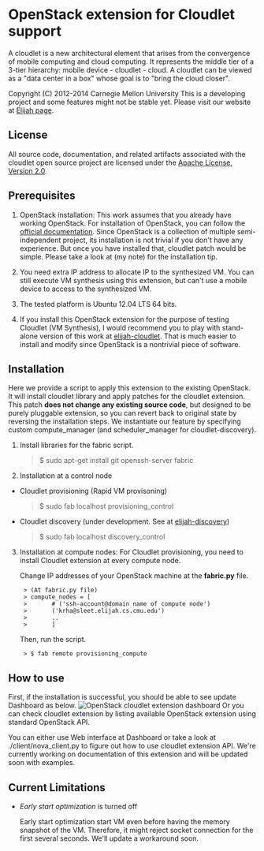 OpenStack extension for Cloudlet support
========================================================
A cloudlet is a new architectural element that arises from the convergence of
mobile computing and cloud computing. It represents the middle tier of a
3-tier hierarchy:  mobile device - cloudlet - cloud.   A cloudlet can be
viewed as a "data center in a box" whose  goal is to "bring the cloud closer".

Copyright (C) 2012-2014 Carnegie Mellon University This is a developing project
and some features might not be stable yet.  Please visit our website at [Elijah
page](http://elijah.cs.cmu.edu/).



License
----------

All source code, documentation, and related artifacts associated with the
cloudlet open source project are licensed under the [Apache License, Version
2.0](http://www.apache.org/licenses/LICENSE-2.0.html).



Prerequisites
-------------

1. OpenStack installation: This work assumes that you already have working
   OpenStack.  For installation of OpenStack, you can follow the [official
   documentation](http://docs.openstack.org/grizzly/openstack-compute/install/apt/openstack-install-guide-apt-grizzly.pdf).
   Since OpenStack is a collection of multiple semi-independent project, its
   installation is not trivial if you don't have any experience. But once you
   have installed that, cloudlet patch would be simple. Please take a look at
   (my note) for the installation tip.


2. You need extra IP address to allocate IP to the synthesized VM. You can
   still execute VM synthesis using this extension, but can't use a mobile
   device to access to the synthesized VM.

3. The tested platform is Ubuntu 12.04 LTS 64 bits.

4. If you install this OpenStack extension for the purpose of testing Cloudlet
   (VM Synthesis), I would recommend you to play with stand-alone version of
   this work at
   [elijah-cloudlet](https://github.com/cmusatyalab/elijah-provisioning).  That
   is much easier to install and modify since OpenStack is a nontrivial piece
   of software.


Installation
------------

Here we provide a script to apply this extension to the existing OpenStack.
It will install cloudlet library and apply patches for the cloudlet extension.
This patch **does not change any existing source code**, but designed to be
purely pluggable extension, so you can revert back to original state by
reversing the installation steps. We instantiate our feature by specifying custom compute\_manager (and scheduler\_manager for cloudlet-discovery).

1. Install libraries for the fabric script.

	> $ sudo apt-get install git openssh-server fabric


2. Installation at a control node
  - Cloudlet provisioning (Rapid VM provisoning)
	> $ sudo fab localhost provisioning_control

  - Cloudlet discovery (under development. See at [elijah-discovery](https://github.com/cmusatyalab/elijah-discovery-basic))
  	> $ sudo fab localhost discovery_control


3. Installation at compute nodes:
   For Cloudlet provisioning, you need to install Cloudlet extension at every
   compute node.
   
   Change IP addresses of your OpenStack machine at the **fabric.py** file. 

		> (At fabric.py file)
		> compute_nodes = [
		> 		# ('ssh-account@domain name of compute node')
		> 		('krha@sleet.elijah.cs.cmu.edu')
		> 		..
		> 		]

   Then, run the script.

		> $ fab remote provisioning_compute


How to use
-----------

First, if the installation is successful, you should be able to see update
Dashboard as below.  ![OpenStack cloudlet extension
dashboard](https://github.com/cmusatyalab/elijah-openstack/blob/master/doc/screenshot/cloudlet_dashboard.png?raw=true)
Or you can check cloudlet extension by listing available OpenStack extension
using standard OpenStack API.

You can either use Web interface at Dashboard or take a look at
./client/nova_client.py to figure out how to use cloudlet extension API.  We're
currently working on documentation of this extension and will be updated soon
with examples.



Current Limitations
------------

* _Early start optimization_ is turned off

	Early start optimization start VM even before having the memory snapshot of
	the VM. Therefore, it might reject socket connection for the first several
	seconds. We'll update a workaround soon.


